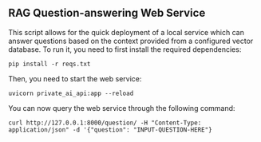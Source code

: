 ## RAG Question-answering Web Service

This script allows for the quick deployment of a local service which can answer questions based on
the context provided from a configured vector database.
To run it, you need to first install the required dependencies:
```
pip install -r reqs.txt
```

Then, you need to start the web service:
```
uvicorn private_ai_api:app --reload
```

You can now query the web service through the following command:
```
curl http://127.0.0.1:8000/question/ -H "Content-Type: application/json" -d '{"question": "INPUT-QUESTION-HERE"}
```